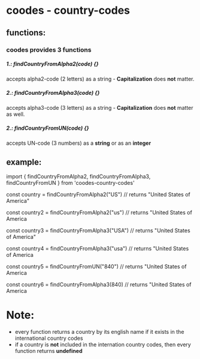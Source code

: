 # coodes - country-codes

## functions: 
### coodes provides **3** functions

##### 1.: findCountryFromAlpha2(code) {}
accepts alpha2-code (2 letters) as a string - **Capitalization** does **not** matter.

##### 2.: findCountryFromAlpha3(code) {}
accepts alpha3-code (3 letters) as a string - **Capitalization** does **not** matter as well.

##### 2.: findCountryFromUN(code) {}
accepts UN-code (3 numbers) as a **string** or as an **integer**


## example:
import {
    findCountryFromAlpha2, 
    findCountryFromAlpha3, 
    findCountryFromUN
} from 'coodes-country-codes'

const country = findCountryFromAlpha2("US")
// returns "United States of America"

const country2 = findCountryFromAlpha2("us")
// returns "United States of America

const country3 = findCountryFromAlpha3("USA")
// returns "United States of America"

const country4 = findCountryFromAlpha3("usa")
// returns "United States of America

const country5 = findCountryFromUN("840")
// returns "United States of America

const country6 = findCountryFromAlpha3(840)
// returns "United States of America


# Note: 
- every function returns a country by its english name if it exists in the international country codes
- if a country is **not** included in the internation country codes, then every function returns **undefined**
